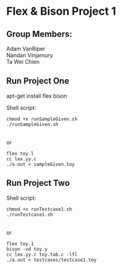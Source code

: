 # Flex & Bison Project 1

## Group Members:

Adam VanRiper<br/>
Nandan Vinjamury<br/>
Ta Wei Chien

## Run Project One

apt-get install flex bison<br/>

Shell script:<br/>

```
chmod +x runSampleGiven.sh
./runSampleGiven.sh
```

<br/> or <br/>

```
flex toy.l
cc lex.yy.c
./a.out < sampleGiven.toy
```

## Run Project Two
Shell script:<br/>

```
chmod +x runTestcase1.sh
./runTestcase1.sh
```

<br/> or <br/>

```
flex toy.1
bison -vd toy.y
cc lex.yy.c toy.tab.c -lfl
./a.out < testcases/testcase1.toy
```
